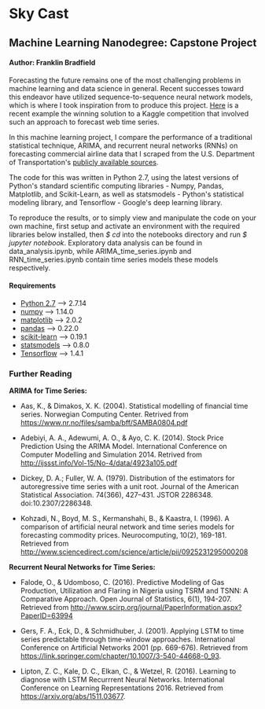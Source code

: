 # Sky Cast
## Machine Learning Nanodegree: Capstone Project
#### Author: Franklin Bradfield

Forecasting the future remains one of the most challenging problems in machine learning and data science in general. Recent successes toward this endeavor have utilized sequence-to-sequence neural network models, which is where I took inspiration from to produce this project. [Here](https://github.com/Arturus/kaggle-web-traffic) is a recent example the winning solution to a Kaggle competition that involved such an approach to forecast web time series.

In this machine learning project, I compare the performance of a traditional statistical technique, ARIMA, and recurrent neural networks (RNNs) on forecasting commercial airline data that I scraped from the U.S. Department of Transportation's [publicly available sources](https://www.transtats.bts.gov/Data_Elements.aspx).

The code for this was written in Python 2.7, using the latest versions of Python's standard scientific computing libraries - Numpy, Pandas, Matplotlib, and Scikit-Learn, as well as statsmodels - Python's statistical modeling library, and Tensorflow - Google's deep learning library.

To reproduce the results, or to simply view and manipulate the code on your own machine, first setup and activate an environment with the required libraries below installed, then *$ cd* into the notebooks directory and run *$ jupyter notebook*. Exploratory data analysis can be found in data\_analysis.ipynb, while ARIMA\_time\_series.ipynb and RNN\_time\_series.ipynb contain time series models these models respectively.

#### Requirements

- [Python 2.7](https://www.python.org/download/releases/2.7/) --> 2.7.14
- [numpy](http://www.numpy.org/) --> 1.14.0
- [matplotlib](https://matplotlib.org/) --> 2.0.2
- [pandas](http://pandas.pydata.org/) --> 0.22.0
- [scikit-learn](http://scikit-learn.org/stable/) --> 0.19.1
- [statsmodels](http://www.statsmodels.org/dev/index.html) --> 0.8.0
- [Tensorflow](https://www.tensorflow.org/) --> 1.4.1

### Further Reading

**ARIMA for Time Series:**

- Aas, K., & Dimakos, X. K. (2004). Statistical modelling of financial
time series. Norwegian Computing Center. Retrived from
https://www.nr.no/files/samba/bff/SAMBA0804.pdf

- Adebiyi, A. A., Adewumi, A. O., & Ayo, C. K. (2014). Stock Price Prediction
Using the ARIMA Model. International Conference on Computer
Modelling and Simulation 2014. Retrived from 
http://ijssst.info/Vol-15/No-4/data/4923a105.pdf

- Dickey, D. A.; Fuller, W. A. (1979). Distribution of the estimators for
autoregressive time series with a unit root. Journal of the American Statistical
Association. 74(366), 427–431. JSTOR 2286348. doi:10.2307/2286348.

- Kohzadi, N., Boyd, M. S., Kermanshahi, B., & Kaastra, I. (1996). A
comparison of artificial neural network and time series models for forecasting
commodity prices. Neurocomputing, 10(2), 169-181. Retrieved from
http://www.sciencedirect.com/science/article/pii/0925231295000208

**Recurrent Neural Networks for Time Series:**

- Falode, O., & Udomboso, C. (2016). Predictive Modeling of Gas Production,
Utilization and Flaring in Nigeria using TSRM and TSNN: A Comparative
Approach. Open Journal of Statistics, 6(1), 194-207. Retrieved from
http://www.scirp.org/journal/PaperInformation.aspx?PaperID=63994

- Gers, F. A., Eck, D., & Schmidhuber, J. (2001). Applying LSTM to
time series predictable through time-window approaches. International
Conference on Artificial Networks 2001 (pp. 669-676). Retrieved from
https://link.springer.com/chapter/10.1007/3-540-44668-0_93.

- Lipton, Z. C., Kale, D. C., Elkan, C., & Wetzel, R. (2016). Learning to diagnose with LSTM Recurrrent Neural Networks. International Conference on Learning Representations 2016. Retrieved from https://arxiv.org/abs/1511.03677.


